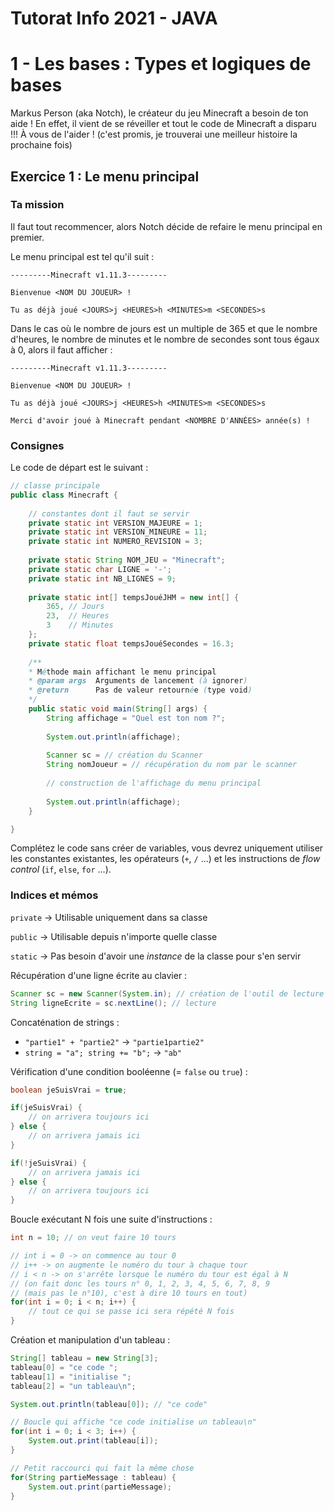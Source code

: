 # Tutorat Info 2021 - JAVA

# 1 - Les bases : Types et logiques de bases
Markus Person (aka Notch), le créateur du jeu Minecraft a besoin de ton aide !
En effet, il vient de se réveiller et tout le code de Minecraft a disparu !!!
À vous de l'aider ! (c'est promis, je trouverai une meilleur histoire la prochaine fois)

## Exercice 1 : Le menu principal
### Ta mission
Il faut tout recommencer, alors Notch décide de refaire le menu principal en premier.

Le menu principal est tel qu'il suit :

```
---------Minecraft v1.11.3---------

Bienvenue <NOM DU JOUEUR> !

Tu as déjà joué <JOURS>j <HEURES>h <MINUTES>m <SECONDES>s
```

Dans le cas où le nombre de jours est un multiple de 365 et que le nombre d'heures, le nombre de minutes et le nombre de secondes sont tous égaux à 0, alors il faut afficher :

```
---------Minecraft v1.11.3---------

Bienvenue <NOM DU JOUEUR> !

Tu as déjà joué <JOURS>j <HEURES>h <MINUTES>m <SECONDES>s

Merci d'avoir joué à Minecraft pendant <NOMBRE D'ANNÉES> année(s) !
```

### Consignes
Le code de départ est le suivant :

```java
// classe principale
public class Minecraft {
	
    // constantes dont il faut se servir
    private static int VERSION_MAJEURE = 1;
    private static int VERSION_MINEURE = 11;
    private static int NUMERO_REVISION = 3;
    
    private static String NOM_JEU = "Minecraft";
    private static char LIGNE = '-';
    private static int NB_LIGNES = 9;
    
    private static int[] tempsJouéJHM = new int[] { 
    	365, // Jours 
        23,  // Heures
        3    // Minutes
    };
    private static float tempsJouéSecondes = 16.3;
    
    /**
    * Méthode main affichant le menu principal
    * @param args  Arguments de lancement (à ignorer)
    * @return      Pas de valeur retournée (type void)
    */
	public static void main(String[] args) {
    	String affichage = "Quel est ton nom ?";
        
        System.out.println(affichage);
        
        Scanner sc = // création du Scanner
    	String nomJoueur = // récupération du nom par le scanner
        
        // construction de l'affichage du menu principal
        
        System.out.println(affichage);
    }

}
```

Complétez le code sans créer de variables, vous devrez uniquement utiliser les constantes existantes, les opérateurs (`+`, `/` ...) et les instructions de *flow control* (`if`, `else`, `for` ...).

### Indices et mémos
`private` -> Utilisable uniquement dans sa classe

`public` -> Utilisable depuis n'importe quelle classe

`static` -> Pas besoin d'avoir une *instance* de la classe pour s'en servir

Récupération d'une ligne écrite au clavier :
```java
Scanner sc = new Scanner(System.in); // création de l'outil de lecture
String ligneEcrite = sc.nextLine(); // lecture
```

Concaténation de strings :
- `"partie1" + "partie2"` -> `"partie1partie2"`
- `string = "a"; string += "b";` -> `"ab"`

Vérification d'une condition booléenne (= `false` ou `true`) :
```java
boolean jeSuisVrai = true;

if(jeSuisVrai) {
	// on arrivera toujours ici
} else {
	// on arrivera jamais ici
}

if(!jeSuisVrai) {
	// on arrivera jamais ici
} else {
	// on arrivera toujours ici
}
```

Boucle exécutant N fois une suite d'instructions :
```java
int n = 10; // on veut faire 10 tours

// int i = 0 -> on commence au tour 0
// i++ -> on augmente le numéro du tour à chaque tour
// i < n -> on s'arrête lorsque le numéro du tour est égal à N
// (on fait donc les tours n° 0, 1, 2, 3, 4, 5, 6, 7, 8, 9
// (mais pas le n°10), c'est à dire 10 tours en tout)
for(int i = 0; i < n; i++) {
	// tout ce qui se passe ici sera répété N fois
}
```

Création et manipulation d'un tableau :
```java
String[] tableau = new String[3];
tableau[0] = "ce code ";
tableau[1] = "initialise ";
tableau[2] = "un tableau\n";

System.out.println(tableau[0]); // "ce code"

// Boucle qui affiche "ce code initialise un tableau\n"
for(int i = 0; i < 3; i++) {
	System.out.print(tableau[i]);
}

// Petit raccourci qui fait la même chose
for(String partieMessage : tableau) {
	System.out.print(partieMessage);
}
```